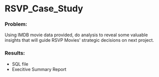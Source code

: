 # RSVP_Case_Study

### Problem:
Using IMDB movie data provided, do analysis to reveal some valuable insights that will guide RSVP Movies' strategic
decisions on next project.

### Results:
* SQL file
* Execitive Summary Report

